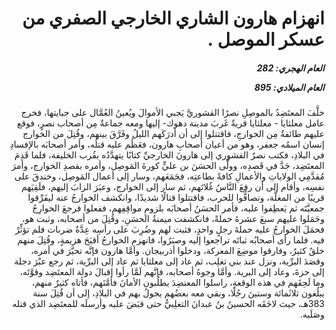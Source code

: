 <h1 dir="rtl">انهزام هارون الشاري الخارجي الصفري من عسكر الموصل .</h1>

<h5 dir="rtl">العام الهجري:  282

العام الميلادي: 895

</h5>

<p dir="rtl">خلَّفَ المعتَضِدُ بالموصِلِ نصرًا القشوريَّ يَجبي الأموالَ ويُعينُ العُمَّال على جبايتها، فخرج عامل معلثايا - معلثايا قريةٌ غَربَ مدينة دهوك- إليها ومعه جماعةٌ مِن أصحاب نصرٍ، فوقع عليهم طائفةٌ مِن الخوارجِ، فاقتتلوا إلى أن أدرَكَهم الليلُ وفَرَّقَ بينهم، وقُتِلَ من الخوارج إنسان اسمُه جعفر، وهو من أعيان أصحابِ هارون، فعَظُم عليه قتلُه، وأمر أصحابَه بالإفسادِ في البلادِ، فكتب نصرٌ القشوري إلى هارونَ الخارجيِّ كتابًا يتهدَّدُه بقُرب الخليفة، فلما قَدِمَ المعتَضِد، جَدَّ في قَصدِه، وولَّى الحسَنَ بن عليٍّ كورةَ المَوصِل، وأمره بقصدِ الخوارج، وأمرَ مُقدَّمِي الولاياتِ والأعمالِ كافةً بطاعتِه، فجَمَعَهم، وسار إلى أعمال المَوصِل، وخندقَ على نفسِه، وأقام إلى أن رفعَ النَّاسُ غُلاتَهم، ثم سار إلى الخوارج، وعبَرَ الزابَ إليهم، فلَقِيَهم قريبًا من المغلَّة، وتصافُّوا للحرب، فاقتتلوا قتالًا شديدًا، وانكشف الخوارجُ عنه ليفَرِّقوا جمعيَّتَه ثم يَعطِفوا عليه، فأمر الحسَنُ أصحابَه بلزومِ مواقِفِهم، ففعلوا فرجعَ الخوارِجُ وحَمَلوا عليهم سبعَ عشرةَ حملةً، فانكشفت ميمنةُ الحسَنِ، وقُتِلَ من أصحابه، وثبت هو، فحمَلَ الخوارجُ عليه حملةَ رجلٍ واحدٍ، فثبت لهم وضُرِبَ على رأسِه عِدَّةُ ضربات فلم تؤثِّرْ فيه. فلما رأى أصحابُه ثباتَه تراجعوا إليه وصبَرُوا، فانهزم الخوارجُ أقبَحَ هزيمةٍ، وقُتِلَ منهم خلقٌ كثيرٌ، وفارقوا موضِعَ المعركة، ودخلوا أذربيجان. وأمَّا هارون فإنَّه تحيَّرَ في أمره، وقصَدَ البرِّية، ونزل عند بني تغلِب، ثم عاد إلى معلثايا ثم عاد إلى البرِّية، ثم رجع عبْرَ دجلة إلى حزةَ، وعاد إلى البرية. وأمَّا وجوهُ أصحابه، فإنَّهم لَمَّا رأوا إقبالَ دولة المعتَضِد وقوَّتَه، وما لَحِقَهم في هذه الوقعةِ، راسلوا المعتضِدَ يطلُبون الأمانَ فأمَّنَهم، فأتاه كثيرٌ منهم، يبلُغون ثلاثَمائة وستينَ رجُلًا، وبقي معه بعضُهم يجولُ بهم في البلادِ، إلى أن قُتِلَ سنة 383هـ، حيث لاحَقَه الحسينُ بنُ عبدانَ التغلِبيُّ حتى قبَضَ عليه وأرسلَه للمعتَضِد الذي قتله وصَلَبه.</p></br>
